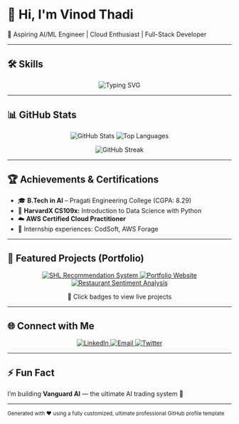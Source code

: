 # 👋 Hi, I'm Vinod Thadi

🚀 Aspiring AI/ML Engineer | Cloud Enthusiast | Full-Stack Developer  

---

## 🛠️ Skills

<p align="center">
  <img src="https://readme-typing-svg.herokuapp.com?font=Fira+Code&size=24&duration=3000&pause=1000&color=00F0FF&center=true&vCenter=true&width=600&lines=Python;TypeScript;JavaScript;React;Next.js;FastAPI;Docker;AWS;Machine+Learning;Deep+Learning;NLP;LLMs;MLOps" alt="Typing SVG"/>
</p>

---

## 📊 GitHub Stats

<p align="center">
  <img src="https://github-readme-stats.vercel.app/api?username=vinodthadi29&show_icons=true&theme=radical" alt="GitHub Stats" />
  <img src="https://github-readme-stats.vercel.app/api/top-langs/?username=vinodthadi29&layout=compact&theme=radical" alt="Top Languages" />
</p>

<p align="center">
  <img src="https://github-readme-streak-stats.herokuapp.com/?user=vinodthadi29&theme=radical" alt="GitHub Streak" />
</p>

---

## 🏆 Achievements & Certifications

- 🎓 **B.Tech in AI** – Pragati Engineering College (CGPA: 8.29)  
- 📜 **HarvardX CS109x:** Introduction to Data Science with Python  
- ☁️ **AWS Certified Cloud Practitioner**  
- 🏅 Internship experiences: CodSoft, AWS Forage  

---

## 💼 Featured Projects (Portfolio)

<p align="center">
  <a href="https://v0-shl-recommendation-system-da4m4t.vercel.app/" target="_blank">
    <img src="https://img.shields.io/badge/SHL-Recommendation-Gradient?style=for-the-badge&logo=appveyor&logoColor=white" alt="SHL Recommendation System" />
  </a>
  <a href="http://v0-portfolio-two-mu-59.vercel.app/" target="_blank">
    <img src="https://img.shields.io/badge/Portfolio-WebApp-Gradient?style=for-the-badge&logo=vercel&logoColor=white" alt="Portfolio Website" />
  </a>
  <a href="https://vinodthadi-restaurant-sentiment-ai.streamlit.app/" target="_blank">
    <img src="https://img.shields.io/badge/Restaurant-SentimentAI-Gradient?style=for-the-badge&logo=streamlit&logoColor=white" alt="Restaurant Sentiment Analysis" />
  </a>
</p>

<p align="center">🔗 Click badges to view live projects</p>

---

## 🌐 Connect with Me

<p align="center">
  <a href="https://linkedin.com/in/vinodthadi29" target="_blank">
    <img src="https://img.shields.io/badge/LinkedIn-blue?style=for-the-badge&logo=linkedin" alt="LinkedIn" />
  </a>
  <a href="mailto:vinodthadi29@gmail.com" target="_blank">
    <img src="https://img.shields.io/badge/Email-D14836?style=for-the-badge&logo=gmail&logoColor=white" alt="Email" />
  </a>
  <a href="https://twitter.com/vinodthadi29" target="_blank">
    <img src="https://img.shields.io/badge/Twitter-1DA1F2?style=for-the-badge&logo=twitter&logoColor=white" alt="Twitter" />
  </a>
</p>

---

## ⚡ Fun Fact

I’m building **Vanguard AI** — the ultimate AI trading system 🚀  

---

<sub>Generated with ❤️ using a fully customized, ultimate professional GitHub profile template</sub>

